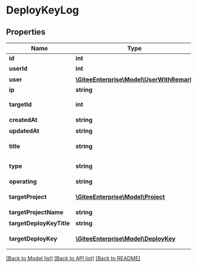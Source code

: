 # DeployKeyLog

## Properties
Name | Type | Description | Notes
------------ | ------------- | ------------- | -------------
**id** | **int** | ID | [optional] 
**userId** | **int** | 用户ID | [optional] 
**user** | [**\GiteeEnterprise\Model\UserWithRemark**](UserWithRemark.md) | 操作用户 | [optional] 
**ip** | **string** | ip | [optional] 
**targetId** | **int** | 目标操作对象ID | [optional] 
**createdAt** | **string** | 创建时间 | [optional] 
**updatedAt** | **string** | 更新时间 | [optional] 
**title** | **string** | 操作对象名称 | [optional] 
**type** | **string** | 操作对象类型 | [optional] 
**operating** | **string** | 操作 | [optional] 
**targetProject** | [**\GiteeEnterprise\Model\Project**](Project.md) | 操作对象：仓库 | [optional] 
**targetProjectName** | **string** | 仓库名称 | [optional] 
**targetDeployKeyTitle** | **string** | 公钥名称 | [optional] 
**targetDeployKey** | [**\GiteeEnterprise\Model\DeployKey**](DeployKey.md) | 操作对象：部署公钥 | [optional] 

[[Back to Model list]](../../README.md#documentation-for-models) [[Back to API list]](../../README.md#documentation-for-api-endpoints) [[Back to README]](../../README.md)


